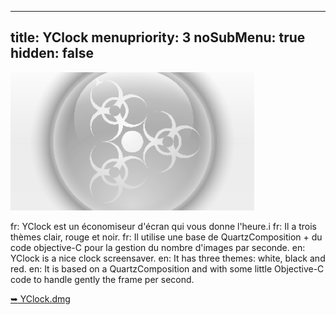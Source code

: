 ----- 
title: YClock
menupriority: 3
noSubMenu: true
hidden: false
-----


[ ![Screenshot](/n3blog/img/softwares/yclock/screenshot1.png 'screenshot') ][yclock]

fr: YClock est un économiseur d'écran qui vous donne l'heure.i
fr: Il a trois thèmes clair, rouge et noir.
fr: Il utilise une base de QuartzComposition + du code objective-C pour la gestion du nombre d'images par seconde.
en: YClock is a nice clock screensaver. 
en: It has three themes: white, black and red. 
en: It is based on a QuartzComposition and with some little Objective-C code to handle gently the frame per second.

[<span class="nicer">&#x27A5;</span> YClock.dmg][yclock]

[yclock]: /n3blog/files/YClock.dmg
